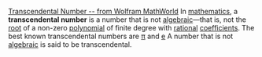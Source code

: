 [Transcendental Number -- from Wolfram MathWorld](https://mathworld.wolfram.com/TranscendentalNumber.html)
In [mathematics](https://en.wikipedia.org/wiki/Mathematics "Mathematics"), a **transcendental number** is a number that is not [algebraic](https://en.wikipedia.org/wiki/Algebraic_number "Algebraic number")—that is, not the [root](https://en.wikipedia.org/wiki/Zero_of_a_function "Zero of a function") of a non-zero [polynomial](https://en.wikipedia.org/wiki/Polynomial "Polynomial") of finite degree with [rational](https://en.wikipedia.org/wiki/Rational_number "Rational number") [coefficients](https://en.wikipedia.org/wiki/Coefficient "Coefficient"). The best known transcendental numbers are [π](https://en.wikipedia.org/wiki/Pi "Pi") and [e](https://en.wikipedia.org/wiki/E_(mathematical_constant))
A number that is not [algebraic](https://mathworld.wolfram.com/AlgebraicNumber.html) is said to be transcendental.